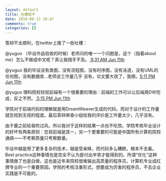 ```yaml
---
layout: default
title: 吐槽若干
date: 2010-06-13 18:47
comments: true
categories: []
---
```

答辩不太顺利，在twitter上推了一些吐槽：

@yuguo （毕设作品验收的时候）老师问的唯一一个问题是，这个（指着about me）怎么不做成中文呢？真让我措手不及。<a rel="bookmark" href="https://twitter.com/yuguo/status/15893444680"> 9:31 AM Jun 11th</a>

@yuguo 我的毕设没有类图，没有流程图，没有时序图，没有泳道，没有UML的任何图，没有数据库…老师说工作量几乎 没有，论文要大改了，我擦。<a rel="bookmark" href="https://twitter.com/yuguo/status/15915856857">5:11 PM Jun 11th</a>

@yuguo 理科院校轻视前端有一个很重要的理由：前端的工作可以让后端用DW完成，反之不然。<a rel="bookmark" href="https://twitter.com/yuguo/status/15915991866"> 5:15 PM Jun 11th</a>

学院对于前端代码的理解就是用DreamWeaver生成的代码，而对于设计的工作量就忽视到无视的程度。最后答辩审查小组给我的评价是工作量太少，几乎没有。

由于鹿之前给我吹过风，所以我对于这样的结果一点也不吃惊。学院考核毕业设计的好坏有两条原则：忽视前端是其一，另一个更重要的可能是中国所有计算机院校通病——不考察质量只考察数量。

毕设中越是用了更多复杂的技术，越是受亲睐，而代码多么糟糕，根本不去看。Best practice这种事情也是完全不认为是付出辛劳才能得到的。所谓“优化”这种事情做了也是白做，这也是近年来院校很难输出高质量的程序员，计算机专业成红牌专业的一个重要原因。学院的考核注重形式，想要成为厉害的程序员，不去企业实践是不可能的。
